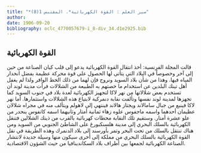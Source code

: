 ```yaml
---
title: "*سير العلم : القوة الكهربائية*. المقتبس 1(8)"
author: 
date: 1906-09-20
bibliography: oclc_4770057679-i_8-div_34.d1e2925.bib
---
```




##  القوة الكهربائية 


 قالت المجلة الفرنسية: أخذ انتقال القوة الكهربائية يدعو إلى قلب كيان الصناعة من حين إلى آخر وخصوصاً في البلاد التي يتأتى لها الحصول على قوة محركة عظيمة بفضل انحدار المياه فيها. وهذا من شأن بلاد السويد ونروج فإن لهما من ذلك الحظ الوافر ولذا لم يغفل أهل تينك البلدين عن استخدام ما خصتهم به الطبيعة من الشلالات فرأت مدينة لوند أن تستخدم بعض شلالاتها من نهر لاكا لتجهيز الكهربائية لعدة بلاد في جنوب السويد   كما تجهزها لمدينة لوند نفسها وتألفت نقابة دنمركية لابتياع هذه الشلالات واستثمارها. أما نهر لاكا فينبع من جبال سامالاند ويجتاز هالاند فينتهي إلى لاهولم ويتألف منه في مجراه شلالان عظيمان أحدهما واسمه ماجفوس علوه زهاء  ثمانية  أمتار وثانيهما اسمه كاتفوس ينحدر من علو  عشرة  أمتار. وستقيم تلك النقابة محطات كهربائية بالقرب من ذينك الشلالين فتنقل الكهربائية بالسلك البحري إلى مدينة هلسنكبورغ على الشاطئ الجنوبي من السويد ومن هناك تنتقل بالسلك من تحت البحر وتمر بأورسند إلى بلاد الدنمرك وهذه الطريقة في نقل القوة الكهربائية بالسلك البحري من مملكة إلى أخرى سيكون منها وسيلة جديدة لانتشار الصناعة الكهربائية لجمعها بين أطراف بلاد السكاندينافيا من حيث الشؤون الاقتصادية. 
